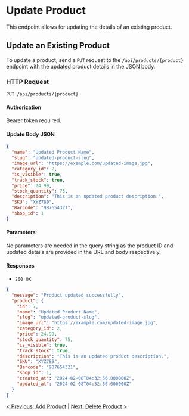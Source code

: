 # Update Product

This endpoint allows for updating the details of an existing product.

## Update an Existing Product

To update a product, send a `PUT` request to the `/api/products/{product}` endpoint with the updated product details in the JSON body.

### HTTP Request

`PUT /api/products/{product}`

#### Authorization

Bearer token required.

#### Update Body JSON

```json
{
  "name": "Updated Product Name",
  "slug": "updated-product-slug",
  "image_url": "https://example.com/updated-image.jpg",
  "category_id": 2,
  "is_visible": true,
  "track_stock": true,
  "price": 24.99,
  "stock_quantity": 75,
  "description": "This is an updated product description.",
  "SKU": "XYZ789",
  "Barcode": "987654321",
  "shop_id": 1
}
```

#### Parameters

No parameters are needed in the query string as the product ID and updated details are provided in the URL and body respectively.

#### Responses

- `200 OK`

```json
{
  "message": "Product updated successfully",
  "product": {
    "id": 7,
    "name": "Updated Product Name",
    "slug": "updated-product-slug",
    "image_url": "https://example.com/updated-image.jpg",
    "category_id": 2,
    "price": 24.99,
    "stock_quantity": 75,
    "is_visible": true,
    "track_stock": true,
    "description": "This is an updated product description.",
    "SKU": "XYZ789",
    "Barcode": "987654321",
    "shop_id": 1,
    "created_at": "2024-02-08T04:32:56.000000Z",
    "updated_at": "2024-02-08T04:32:56.000000Z"
  }
}
```

[< Previous: Add Product](/products-management/add-product.md) | [Next: Delete Product >](/products-management/delete-product.md)